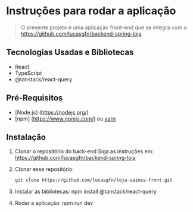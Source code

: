# Instruções para rodar a aplicação
> O presente projeto é uma aplicação front-end que se integra com o https://github.com/lucasgfn/backend-spring-loja 

## Tecnologias Usadas e Bibliotecas
- React
- TypeScript
- @tanstack/react-query

## Pré-Requisitos
- [Node.js] (https://nodejs.org/)
- [npm] (https://www.npmjs.com/) ou [yarn](https://yarnpkg.com/) 

## Instalação

1. Clonar o repositório do back-end
   Siga as instruções em: https://github.com/lucasgfn/backend-spring-loja 

2. Clonar esse repositório:
   ````bash
   git clone https://github.com/lucasgfn/loja-saines-front.git

3. Instalar as bibliotecas:
   npm install @tanstack/react-query

4. Rodar a aplicação:
   npm run dev 
